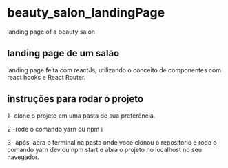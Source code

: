 # beauty_salon_landingPage
  landing page of a beauty salon


<h2> landing page de um salão</h2>


<p>
  landing page feita com reactJs, utilizando o conceito de componentes com react hooks e React Router.
<p/>




<h2>instruções para rodar o projeto</h2>

<p>
  1- clone o projeto em uma pasta de sua preferência.
<p/>

<p>
  2 -rode o comando yarn ou npm i
<p/>

<p>
  3- após, abra o terminal na pasta onde voce clonou o repositorio e rode o comando yarn dev ou npm start
  e abra o projeto no localhost no seu navegador.
<p/>
